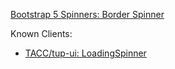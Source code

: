 [Bootstrap 5 Spinners: Border Spinner](https://getbootstrap.com/docs/5.3/components/spinners/#border-spinner)

Known Clients:

- [TACC/tup-ui: LoadingSpinner](https://github.com/TACC/tup-ui/blob/v1.1.10/libs/core-components/src/lib/LoadingSpinner/LoadingSpinner.global.css#L27-L42)

<script src="{{path '/assets/scripts/open-ext-links-in-new-window.js'}}" />
